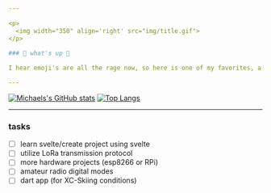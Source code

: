 ```yaml
---
 
<p>
  <img width="350" align='right' src="img/title.gif">
</p>
 
### 🌲 what's up 🌲

I hear emoji's are all the rage now, so here is one of my favorites, a 🏔️ (snow-capped mountain). Other than computing, being outdoors is my passion. I've done everything from ⛷️ (skiing) to 🧗 (climbing) to 🚵 (mountain biking). I am also a member of our local Search and Rescue ⛑️ group and it is my passion to help my community in their times of need. Keep learning! Every day brings a new adventure.

---
```


[![Michaels's GitHub stats](https://github-readme-stats.vercel.app/api?username=michaelpeterswa&show_icons=true&theme=calm)](https://github.com/anuraghazra/github-readme-stats)
[![Top Langs](https://github-readme-stats.vercel.app/api/top-langs/?username=michaelpeterswa&layout=compact&theme=calm&langs_count=8)](https://github.com/anuraghazra/github-readme-stats)

---

### tasks
- [ ] learn svelte/create project using svelte
- [ ] utilize LoRa transmission protocol
- [ ] more hardware projects (esp8266 or RPi)
- [ ] amateur radio digital modes
- [ ] dart app (for XC-Skiing conditions)
